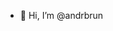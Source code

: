 - 👋 Hi, I’m @andrbrun


<!---
andrbrun/andrbrun is a ✨ special ✨ repository because its `README.md` (this file) appears on your GitHub profile.
You can click the Preview link to take a look at your changes.
--->
